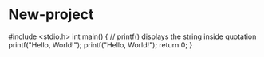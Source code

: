 # New-project

#include <stdio.h>
int main() {
   // printf() displays the string inside quotation
   printf("Hello, World!");
   printf("Hello, World!");
   return 0;
}
